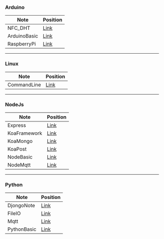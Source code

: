 
### Arduino
|Note|Position|
|---|---|
|NFC_DHT|[Link](https://github.com/Plusone7/learnNote/blob/master/arduino_note/NFC_DHT.md)|
|ArduinoBasic|[Link](https://github.com/Plusone7/learnNote/blob/master/arduino_note/arduinoBasic.md)|
|RaspberryPi|[Link](https://github.com/Plusone7/learnNote/blob/master/arduino_note/onRaspberryPI.md)|

---
### Linux
|Note|Position|
|---|---|
|CommandLine|[Link](https://github.com/Plusone7/learnNote/blob/master/cmdline_note/cmd.md)|

---
### NodeJs
|Note|Position|
|---|---|
|Express|[Link](https://github.com/Plusone7/learnNote/blob/master/nodejs_note/express.md)|
|KoaFramework|[Link](https://github.com/Plusone7/learnNote/blob/master/nodejs_note/koa_framework.md)|
|KoaMongo|[Link](https://github.com/Plusone7/learnNote/blob/master/nodejs_note/koa_mongo.md)|
|KoaPost|[Link](https://github.com/Plusone7/learnNote/blob/master/nodejs_note/koa_post.md)|
|NodeBasic|[Link](https://github.com/Plusone7/learnNote/blob/master/nodejs_note/nodeBasic.md)|
|NodeMqtt|[Link](https://github.com/Plusone7/learnNote/blob/master/nodejs_note/nodeMqtt.md)|

---
### Python
|Note|Position|
|---|---|
|DjongoNote|[Link](https://github.com/Plusone7/learnNote/blob/master/python_note/djongoNote.md)|
|FileIO|[Link](https://github.com/Plusone7/learnNote/blob/master/python_note/file_IO.md)|
|Mqtt|[Link](https://github.com/Plusone7/learnNote/blob/master/python_note/mqtt.md)|
|PythonBasic|[Link](https://github.com/Plusone7/learnNote/blob/master/python_note/pythonbasic.md)|

